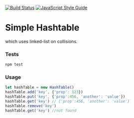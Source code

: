 [![Build Status](https://travis-ci.org/scottjustin5000/hashtable.svg?branch=master)](https://travis-ci.org/scottjustin5000/hashtable) [![JavaScript Style Guide](https://img.shields.io/badge/code_style-standard-brightgreen.svg)](https://standardjs.com)

# Simple Hashtable 
which uses linked-list on collisions.


### Tests
```sh
npm test
```


### Usage
```js
let hashTable = new HashTable()
hashTable.add('key', {'prop': 123})
hashTable.put('key', {'prop':456, 'another': 'value'})
hashTable.get('key') // {'prop':456, 'another': 'value'}
hashTable.remove('key')
hashTable.get('key') //not found

```


